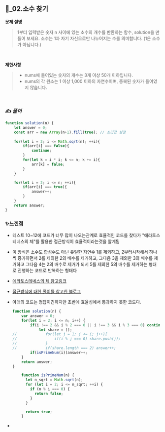 ## 🔎_02.소수 찾기


<b>문제 설명</b>
</br>
> 1부터 입력받은 숫자 n 사이에 있는 소수의 개수를 반환하는 함수, solution을 만들어 보세요.
> 소수는 1과 자기 자신으로만 나누어지는 수를 의미합니다.
> (1은 소수가 아닙니다.)

</br>

<b>제한사항</b>
  >- nums에 들어있는 숫자의 개수는 3개 이상 50개 이하입니다.
  >- nums의 각 원소는 1 이상 1,000 이하의 자연수이며, 중복된 숫자가 들어있지 않습니다.

<br>

### ✍️ _풀이_

``` js
function solution(n) {
    let answer = 0;
    const arr = new Array(n+1).fill(true); // 초깃값 설정
    
    for(let i = 2; i <= Math.sqrt(n); ++i){
        if(arr[i] === false){
            continue; 
        }
        for(let k = i * i; k <= n; k += i){
            arr[k] = false;
        }
    }

    for(let i = 2; i <= n; ++i){
        if(arr[i] === true){
            answer++;
        }
    }
    return answer;
}
```



### ✨느낀점
- 테스트 10~12에 코드가 너무 많이 나오는관계로 효율적인 코드를 찾다가 "에라토스테네스의 체"를 활용한 접근방식이 효율적이라는것을 알게됨
- 이 방식은 소수도 합성수도 아닌 유일한 자연수 1를 제외하고, 2부터시작해서 하나씩 증가하면서 2를 제외한 2의 배수를 제거하고, 그다음 3을 제외한 3의 배수를 제거하고 그다음 4는 2의 배수로 제거가 되서 5를 제외한 5의 배수를 제거하는 형태로 진행하는 코드로 반복하는 형태다
- <a href="https://namu.wiki/w/%EC%97%90%EB%9D%BC%ED%86%A0%EC%8A%A4%ED%85%8C%EB%84%A4%EC%8A%A4%EC%9D%98%20%EC%B2%B4">에라토스테네스의 체 참고링크</a>
- <a href="https://velog.io/@goblin820/%EC%BD%94%EB%94%A9%ED%85%8C%EC%8A%A4%ED%8A%B8-JavaScript-%ED%94%84%EB%A1%9C%EA%B7%B8%EB%9E%98%EB%A8%B8%EC%8A%A4-%EC%86%8C%EC%88%98-%EC%B0%BE%EA%B8%B0">접근방식에 대한 풀이를 참고한 블로그</a>
- 아래의 코드는 정답이긴하지만 초반에 효율성에서 통과하지 못한 코드다.
  ```js
  function solution(n) {
      var answer = 0;
      for(let i = 2; i <= n; i++) {
          if(i !== 2 && i % 2 === 0 || i !== 3 && i % 3 === 0) continue;
              let share = [];
  //             for(let j = 1; j <= i; j++){
  //                 if(i % j === 0) share.push(j);
  //             }
  //             if(share.length === 2) answer++;
          if(isPrimeNum(i))answer++;
      }
      return answer;
  }
  
      function isPrimeNum(n) {
        let n_sqrt = Math.sqrt(n);
        for (let i = 2; i <= n_sqrt; ++i) {
          if (n % i === 0) {
            return false;
          }
        }
  
        return true;
      }
  ```

 - 

